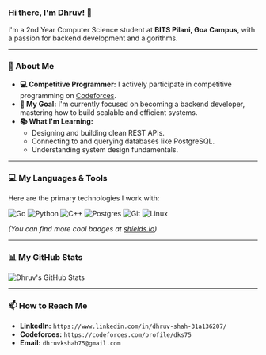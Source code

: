 ### Hi there, I'm Dhruv! 👋

I'm a 2nd Year Computer Science student at **BITS Pilani, Goa Campus**, with a passion for backend development and algorithms.

---

### 🚀 About Me

* **💻 Competitive Programmer:** I actively participate in competitive programming on [Codeforces](https://codeforces.com/profile/YOUR_USERNAME_HERE).
* **🌱 My Goal:** I'm currently focused on becoming a backend developer, mastering how to build scalable and efficient systems.
* **📚 What I'm Learning:**
    * Designing and building clean REST APIs.
    * Connecting to and querying databases like PostgreSQL.
    * Understanding system design fundamentals.

---

### 💻 My Languages & Tools

Here are the primary technologies I work with:

![Go](https://img.shields.io/badge/go-%2300ADD8.svg?style=for-the-badge&logo=go&logoColor=white)
![Python](https://img.shields.io/badge/python-3776AB?style=for-the-badge&logo=python&logoColor=white)
![C++](https://img.shields.io/badge/c++-%2300599C.svg?style=for-the-badge&logo=c%2B%2B&logoColor=white)
![Postgres](https://img.shields.io/badge/postgresql-%23316192.svg?style=for-the-badge&logo=postgresql&logoColor=white)
![Git](https://img.shields.io/badge/git-%23F05033.svg?style=for-the-badge&logo=git&logoColor=white)
![Linux](https://img.shields.io/badge/Linux-FCC624?style=for-the-badge&logo=linux&logoColor=black)

*(You can find more cool badges at [shields.io](https://shields.io/))*

---

### 📊 My GitHub Stats

![Dhruv's GitHub Stats](https://github-readme-stats.vercel.app/api?username=dhruvshah75&show_icons=true&theme=tokyonight)

---

### 📫 How to Reach Me

* **LinkedIn:** `https://www.linkedin.com/in/dhruv-shah-31a136207/`
* **Codeforces:** `https://codeforces.com/profile/dks75`
* **Email:** `dhruvkshah75@gmail.com`
